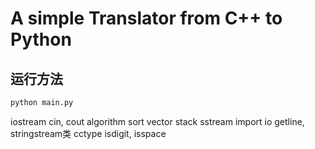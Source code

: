 # A simple Translator from C++ to Python

## 运行方法

```bash
python main.py
```

iostream        cin, cout
algorithm       sort
vector
stack
sstream         import io       getline, stringstream类
cctype          isdigit, isspace
